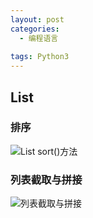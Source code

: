 ```yaml
---
layout: post
categories:
  - 编程语言
  
tags: Python3
---
```


## List

### 排序
![List sort()方法](http://ww1.sinaimg.cn/large/006bShEGgy1gbsc9dnogaj31b80k4wha.jpg)

### 列表截取与拼接
![列表截取与拼接](http://ww1.sinaimg.cn/large/006bShEGgy1gbscb7e47cj31ca0xgdl4.jpg)
